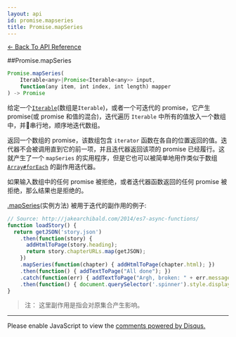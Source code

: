 ```yaml
---
layout: api
id: promise.mapseries
title: Promise.mapSeries
---
```



[← Back To API Reference](/bluebird_cn/docs/api-reference.html)
<div class="api-code-section"><markdown>
##Promise.mapSeries

```js
Promise.mapSeries(
    Iterable<any>|Promise<Iterable<any>> input,
    function(any item, int index, int length) mapper
) -> Promise
```

给定一个[`Iterable`](https://developer.mozilla.org/en-US/docs/Web/JavaScript/Reference/Iteration_protocols)\(数组是`Iterable`\)，或者一个可迭代的 promise，它产生 promise(或 promise 和值的混合)，迭代遍历 `Iterable` 中所有的值放入一个数组中，并串行地，顺序地迭代数组。

返回一个数组的 promise，该数组包含 `iterator` 函数在各自的位置返回的值。迭代器不会被调用直到它的前一项，并且迭代器返回该项的 promise 已经履行。这就产生了一个 `mapSeries` 的实用程序，但是它也可以被简单地用作类似于数组 [`Array#forEach`](https://developer.mozilla.org/en-US/docs/Web/JavaScript/Reference/Global_Objects/Array/forEach) 的副作用迭代器。

如果输入数组中的任何 promise 被拒绝，或者迭代器函数返回的任何 promise 被拒绝，那么结果也是拒绝的。

[.mapSeries](.)\(实例方法\) 被用于迭代的副作用的例子:

```js
// Source: http://jakearchibald.com/2014/es7-async-functions/
function loadStory() {
  return getJSON('story.json')
    .then(function(story) {
      addHtmlToPage(story.heading);
      return story.chapterURLs.map(getJSON);
    })
    .mapSeries(function(chapter) { addHtmlToPage(chapter.html); })
    .then(function() { addTextToPage("All done"); })
    .catch(function(err) { addTextToPage("Argh, broken: " + err.message); })
    .then(function() { document.querySelector('.spinner').style.display = 'none'; });
}
```

> 注： 这里副作用是指会对原集合产生影响。

<hr>
</markdown></div>

<div id="disqus_thread"></div>
<script type="text/javascript">
    var disqus_title = "Promise.mapSeries";
    var disqus_shortname = "bluebirdjs";
    var disqus_identifier = "disqus-id-promise.mapSeries";

    (function() {
        var dsq = document.createElement("script"); dsq.type = "text/javascript"; dsq.async = true;
        dsq.src = "//" + disqus_shortname + ".disqus.com/embed.js";
        (document.getElementsByTagName("head")[0] || document.getElementsByTagName("body")[0]).appendChild(dsq);
    })();
</script>
<noscript>Please enable JavaScript to view the <a href="https://disqus.com/?ref_noscript" rel="nofollow">comments powered by Disqus.</a></noscript>
